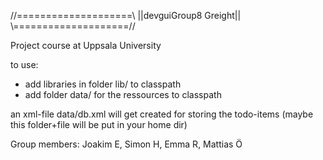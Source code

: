 //====================\\
||devguiGroup8 Greight||
\\====================//

Project course at Uppsala University

to use:
- add libraries in folder lib/ to classpath
- add folder data/ for the ressources to classpath

an xml-file data/db.xml will get created for storing the todo-items
(maybe this folder+file will be put in your home dir)

Group members: Joakim E, Simon H, Emma R, Mattias Ö
